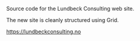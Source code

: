 Source code for the Lundbeck Consulting web site.

The new site is cleanly structured using Grid.


https://lundbeckconsulting.no
